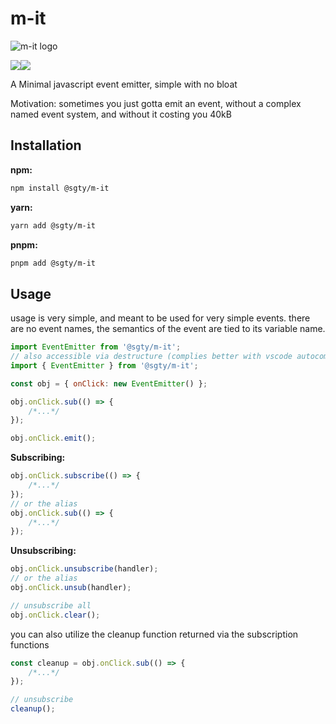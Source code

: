 # m-it

![m-it logo](https://github.com/LeRedditBro/m-it/blob/main/images/m-it.svg)

<p>
<img src="https://img.shields.io/badge/-No%20Dependencies%20%F0%9F%8D%83-brightgreen"/><img src="https://img.shields.io/bundlephobia/min/@sgty/m-it"/>
</p>

A Minimal javascript event emitter, simple with no bloat

Motivation:
sometimes you just gotta emit an event, without a complex named event system, and without it costing you 40kB

## Installation

**npm:**

```bash
npm install @sgty/m-it
```

**yarn:**

```bash
yarn add @sgty/m-it
```

**pnpm:**

```bash
pnpm add @sgty/m-it
```

## Usage

usage is very simple, and meant to be used for very simple events.
there are no event names, the semantics of the event are tied to its variable name.

```js
import EventEmitter from '@sgty/m-it';
// also accessible via destructure (complies better with vscode autocomplete)
import { EventEmitter } from '@sgty/m-it';

const obj = { onClick: new EventEmitter() };

obj.onClick.sub(() => {
	/*...*/
});

obj.onClick.emit();
```

**Subscribing:**

```js
obj.onClick.subscribe(() => {
	/*...*/
});
// or the alias
obj.onClick.sub(() => {
	/*...*/
});
```

**Unsubscribing:**

```js
obj.onClick.unsubscribe(handler);
// or the alias
obj.onClick.unsub(handler);

// unsubscribe all
obj.onClick.clear();
```

you can also utilize the cleanup function returned via the subscription functions

```js
const cleanup = obj.onClick.sub(() => {
	/*...*/
});

// unsubscribe
cleanup();
```
